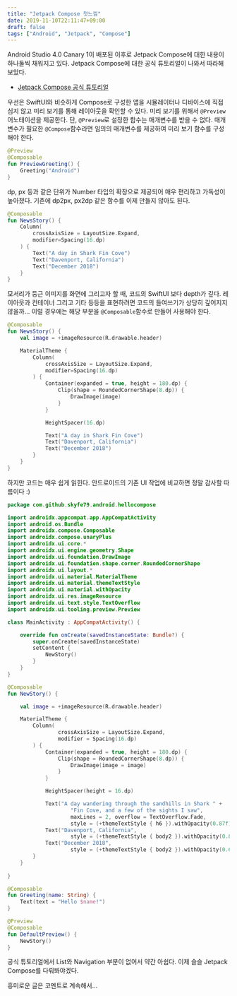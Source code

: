 ```yaml
---
title: "Jetpack Compose 첫느낌"
date: 2019-11-10T22:11:47+09:00
draft: false
tags: ["Android", "Jetpack", "Compose"]
---
```


Android Studio 4.0 Canary 1이 배포된 이후로 Jetpack Compose에 대한 내용이 하나둘씩 채워지고 있다. Jetpack Compose에 대한 공식 튜토리얼이 나와서 따라해 보았다.

* [Jetpack Compose 공식 튜토리얼](https://developer.android.com/jetpack/compose/tutorial)

우선은 SwiftUI와 비슷하게 Compose로 구성한 앱을 시뮬레이터나 디바이스에 직접 심지 않고 미리 보기를 통해 레이아웃을 확인할 수 있다. 미리 보기를 위해서 `@Preview` 어노테이션을 제공한다. 단, `@Preview`로 설정한 함수는 매개변수를 받을 수 없다. 매개변수가 필요한 `@Compose`함수라면 임의의 매개변수를 제공하여 미리 보기 함수를 구성해야 한다.

```kotlin
@Preview
@Composable
fun PreviewGreeting() {
    Greeting("Android")
}
```

dp, px 등과 같은 단위가 Number 타입의 확장으로 제공되어 매우 편리하고 가독성이 높아졌다. 기존에 dp2px, px2dp 같은 함수를 이제 만들지 않아도 된다.

```kotlin
@Composable
fun NewsStory() {
    Column(
        crossAxisSize = LayoutSize.Expand,
        modifier=Spacing(16.dp)
    ) {
        Text("A day in Shark Fin Cove")
        Text("Davenport, California")
        Text("December 2018")
    }
}
```

모서리가 둥근 이미지를 화면에 그리고자 할 때, 코드의 SwiftUI 보다 depth가 깊다. 레이아웃과 컨테이너 그리고 기타 등등을 표현하려면 코드의 들여쓰기가 상당히 깊어지지 않을까... 이럴 경우에는 해당 부분을 `@Composable`함수로 만들어 사용해야 한다.

```kotlin
@Composable
fun NewsStory() {
    val image = +imageResource(R.drawable.header)

    MaterialTheme {
        Column(
            crossAxisSize = LayoutSize.Expand,
            modifier=Spacing(16.dp)
        ) {
            Container(expanded = true, height = 180.dp) {
                Clip(shape = RoundedCornerShape(8.dp)) {
                    DrawImage(image)
                }
            }

            HeightSpacer(16.dp)

            Text("A day in Shark Fin Cove")
            Text("Davenport, California")
            Text("December 2018")
        }
    }
}
```

하지만 코드는 매우 쉽게 읽힌다. 안드로이드의 기존 UI 작업에 비교하면 정말 감사할 따름이다 :) 

```kotlin
package com.github.skyfe79.android.hellocompose

import androidx.appcompat.app.AppCompatActivity
import android.os.Bundle
import androidx.compose.Composable
import androidx.compose.unaryPlus
import androidx.ui.core.*
import androidx.ui.engine.geometry.Shape
import androidx.ui.foundation.DrawImage
import androidx.ui.foundation.shape.corner.RoundedCornerShape
import androidx.ui.layout.*
import androidx.ui.material.MaterialTheme
import androidx.ui.material.themeTextStyle
import androidx.ui.material.withOpacity
import androidx.ui.res.imageResource
import androidx.ui.text.style.TextOverflow
import androidx.ui.tooling.preview.Preview

class MainActivity : AppCompatActivity() {

    override fun onCreate(savedInstanceState: Bundle?) {
        super.onCreate(savedInstanceState)
        setContent {
            NewStory()
        }
    }
}

@Composable
fun NewStory() {

    val image = +imageResource(R.drawable.header)

    MaterialTheme {
        Column(
                crossAxisSize = LayoutSize.Expand,
                modifier = Spacing(16.dp)
        ) {
            Container(expanded = true, height = 180.dp) {
                Clip(shape = RoundedCornerShape(8.dp)) {
                    DrawImage(image = image)
                }
            }

            HeightSpacer(height = 16.dp)

            Text("A day wandering through the sandhills in Shark " +
                    "Fin Cove, and a few of the sights I saw",
                    maxLines = 2, overflow = TextOverflow.Fade,
                    style = (+themeTextStyle { h6 }).withOpacity(0.87f))
            Text("Davenport, California",
                    style = (+themeTextStyle { body2 }).withOpacity(0.87f))
            Text("December 2018",
                    style = (+themeTextStyle { body2 }).withOpacity(0.6f))
        }
    }
    
}

@Composable
fun Greeting(name: String) {
    Text(text = "Hello $name!")
}

@Preview
@Composable
fun DefaultPreview() {
    NewStory()
}
```

공식 튜토리얼에서 List와 Navigation 부분이 없어서 약간 아쉽다. 이제 슬슬 Jetpack Compose를 다뤄봐야겠다.

흥미로운 글은 코멘트로 계속해서...